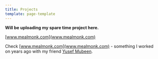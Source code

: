```yaml
---
title: Projects
template: page-template
---
```

**Will be uploading my spare time project here.**

[www.mealmonk.com](www.mealmonk.com) 

Check [www.mealmonk.com](www.mealmonk.com) - something I worked on years ago with my friend [Yusef Mubeen](https://www.linkedin.com/in/yusefmubeen/).